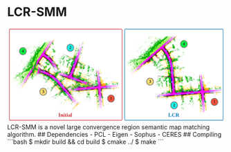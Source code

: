 # LCR-SMM
<img src="https://github.com/zqxbit/videos/blob/main/multi-robot0707.png" width="750">
LCR-SMM is a novel large convergence region semantic map matching algorithm.
## Dependencies
- PCL
- Eigen
- Sophus
- CERES
## Compiling
```bash
$ mkdir build && cd build
$ cmake ../
$ make
```

